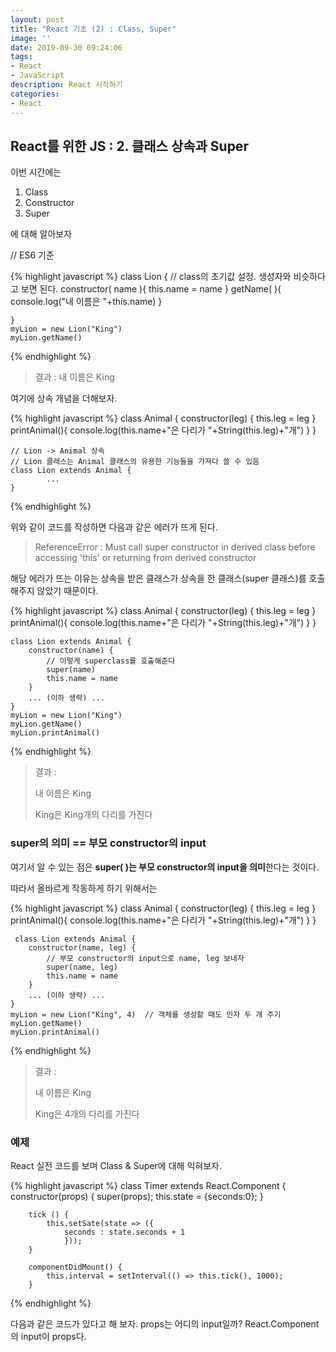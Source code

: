 ```yaml
---
layout: post
title: "React 기초 (2) : Class, Super"
image: ''
date: 2019-09-30 09:24:06
tags: 
- React
- JavaScript
description: React 시작하기 
categories:
- React
---
```


## React를 위한 JS : 2. 클래스 상속과 Super

이번 시간에는 
1. Class
2. Constructor
3. Super

에 대해 알아보자

// ES6 기준

{% highlight javascript %}
    class Lion {
    	// class의 초기값 설정. 생성자와 비슷하다고 보면 된다.
    	constructor( name ){
		this.name = name
    	}
    	getName( ){
		console.log("내 이름은 "+this.name)
    	}
    
    }
	myLion = new Lion("King")
	myLion.getName()
{% endhighlight %}

> 결과 : 내 이름은 King

여기에 상속 개념을 더해보자.

{% highlight javascript %}
    class Animal { 
    	constructor(leg) { 
	    	this.leg = leg
    	}
    	printAnimal(){
	    	console.log(this.name+"은 다리가 "+String(this.leg)+"개")
    	}
    }
    
    // Lion -> Animal 상속
    // Lion 클래스는 Animal 클래스의 유용한 기능들을 가져다 쓸 수 있음
    class Lion extends Animal {
    		...
    }
{% endhighlight %}

위와 같이 코드를 작성하면 다음과 같은 에러가 뜨게 된다.

> ReferenceError : Must call super constructor in derived class before
> accessing 'this' or returning from derived constructor

해당 에러가 뜨는 이유는 상속을 받은 클래스가 
상속을 한 클래스(super 클래스)를 호출해주지 않았기 때문이다.

{% highlight javascript %}
    class Animal { 
    	constructor(leg) { 
	    	this.leg = leg
    	}
    	printAnimal(){
	    	console.log(this.name+"은 다리가 "+String(this.leg)+"개")
    	}
    }
    
    class Lion extends Animal {
	    constructor(name) {
		    // 이렇게 superclass를 호출해준다
		    super(name)
		    this.name = name
	    }
	    ... (이하 생략) ... 
    }
    myLion = new Lion("King")
    myLion.getName()
    myLion.printAnimal()
{% endhighlight %}

> 결과 : 
>
> 내 이름은 King
>
> King은 King개의 다리를 가진다

### super의 의미 == 부모 constructor의 input

여기서 알 수 있는 점은 
 **super(  )는 부모 constructor의 input을 의미**한다는 것이다. 

따라서 올바르게 작동하게 하기 위해서는 

{% highlight javascript %}
    class Animal { 
    	constructor(leg) { 
		this.leg = leg
    	}
    	printAnimal(){
		console.log(this.name+"은 다리가 "+String(this.leg)+"개")
    	}
    }
    
     class Lion extends Animal {
	    constructor(name, leg) {
			// 부모 constructor의 input으로 name, leg 보내자
		    super(name, leg) 
		    this.name = name
	    }
	    ... (이하 생략) ... 
    }
    myLion = new Lion("King", 4)  // 객체를 생성할 때도 인자 두 개 주기
    myLion.getName()
    myLion.printAnimal()
{% endhighlight %}

> 결과 : 
>
> 내 이름은 King 
>
> King은 4개의 다리를 가진다

### 예제 
React 실전 코드를 보며 Class & Super에 대해 익혀보자.

{% highlight javascript %}
    class Timer extends React.Component {
    	constructor(props) { 
	    	super(props);
		    this.state = {seconds:0};
		}
		
		tick () {
			this.setSate(state => ({
				seconds : state.seconds + 1
				}));
		}
		
		componentDidMount() {
			this.interval = setInterval(() => this.tick(), 1000);
		}

{% endhighlight %}

다음과 같은 코드가 있다고 해 보자.
props는 어디의 input일까?
React.Component의 input이 props다.

		   
